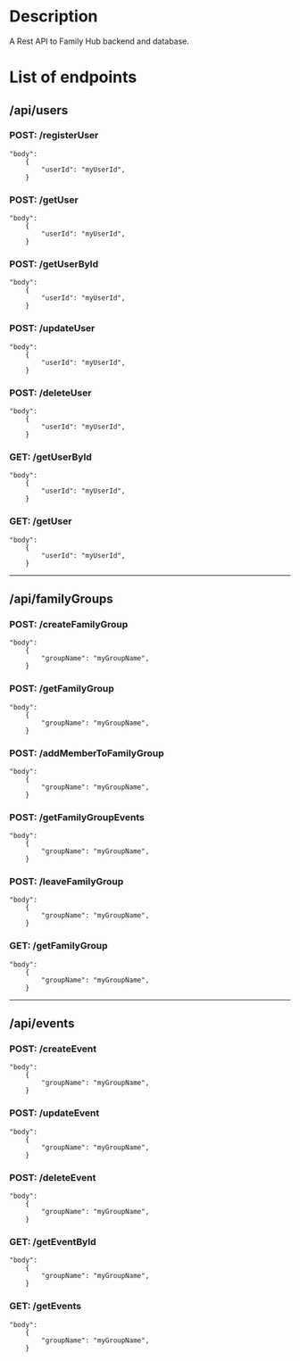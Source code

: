# Description
A Rest API to Family Hub backend and database.

# List of endpoints

## **/api/users**

### **POST:** /registerUser
```
"body":
    {
        "userId": "myUserId", 
    }
```
### **POST:** /getUser
```
"body":
    {
        "userId": "myUserId", 
    }
```
### **POST:** /getUserById
```
"body":
    {
        "userId": "myUserId", 
    }
```
### **POST:** /updateUser
```
"body":
    {
        "userId": "myUserId", 
    }
```
### **POST:** /deleteUser
```
"body":
    {
        "userId": "myUserId", 
    }
```
### **GET:** /getUserById
```
"body":
    {
        "userId": "myUserId", 
    }
```
### **GET:** /getUser
```
"body":
    {
        "userId": "myUserId", 
    }
```

--- 

## **/api/familyGroups**

### **POST:** /createFamilyGroup
```
"body":
    {
        "groupName": "myGroupName", 
    }
```
### **POST:** /getFamilyGroup
```
"body":
    {
        "groupName": "myGroupName", 
    }
```
### **POST:** /addMemberToFamilyGroup
```
"body":
    {
        "groupName": "myGroupName", 
    }
```
### **POST:** /getFamilyGroupEvents
```
"body":
    {
        "groupName": "myGroupName", 
    }
```
### **POST:** /leaveFamilyGroup
```
"body":
    {
        "groupName": "myGroupName", 
    }
```
### **GET:** /getFamilyGroup
```
"body":
    {
        "groupName": "myGroupName", 
    }
```

--- 

## **/api/events**

### **POST:** /createEvent
```
"body":
    {
        "groupName": "myGroupName", 
    }
```
### **POST:** /updateEvent
```
"body":
    {
        "groupName": "myGroupName", 
    }
```
### **POST:** /deleteEvent
```
"body":
    {
        "groupName": "myGroupName", 
    }
```
### **GET:** /getEventById
```
"body":
    {
        "groupName": "myGroupName", 
    }
```
### **GET:** /getEvents
```
"body":
    {
        "groupName": "myGroupName", 
    }
```


